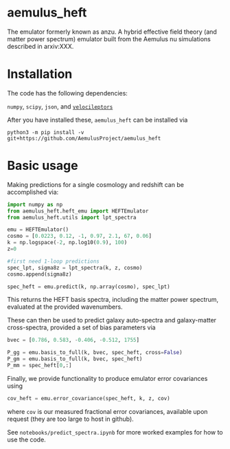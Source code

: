 # aemulus_heft
The emulator formerly known as anzu. A hybrid effective field theory (and matter power spectrum) emulator built from the Aemulus nu simulations 
described in arxiv:XXX. 


# Installation

The code has the following dependencies:

`numpy`, `scipy`, `json`, and [`velocileptors`](https://github.com/sfschen/velocileptors)

After you have installed these, `aemulus_heft` can be installed via

`python3 -m pip install -v git+https://github.com/AemulusProject/aemulus_heft`

# Basic usage

Making predictions for a single cosmology and redshift can be accomplished via:

```python
import numpy as np
from aemulus_heft.heft_emu import HEFTEmulator
from aemulus_heft.utils import lpt_spectra

emu = HEFTEmulator()
cosmo = [0.0223, 0.12, -1, 0.97, 2.1, 67, 0.06]
k = np.logspace(-2, np.log10(0.9), 100)
z=0

#first need 1-loop predictions
spec_lpt, sigma8z = lpt_spectra(k, z, cosmo)
cosmo.append(sigma8z)

spec_heft = emu.predict(k, np.array(cosmo), spec_lpt)
```

This returns the HEFT basis spectra, including the matter power spectrum, evaluated at the provided wavenumbers.

These can then be used to predict galaxy auto-spectra and galaxy-matter cross-spectra, provided a set of bias parameters via
```python
bvec = [0.786, 0.583, -0.406, -0.512, 1755]

P_gg = emu.basis_to_full(k, bvec, spec_heft, cross=False)
P_gm = emu.basis_to_full(k, bvec, spec_heft)
P_mm = spec_heft[0,:]
``` 

Finally, we provide functionality to produce emulator error covariances using
```python
cov_heft = emu.error_covariance(spec_heft, k, z, cov)
```
where `cov` is our measured fractional error covariances, available upon request (they are too large to host in github).

See `notebooks/predict_spectra.ipynb` for more worked examples for how to use the code.